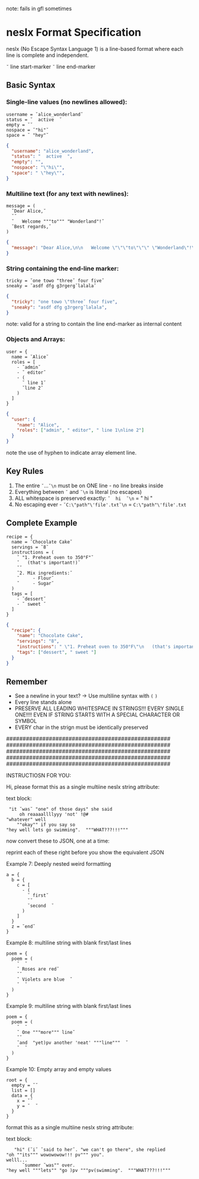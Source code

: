 note: fails in gfl sometimes

# neslx Format Specification

neslx (No Escape Syntax Language 1) is a line-based format where each line is complete and independent.

`˘` line start-marker
`˘` line end-marker

## Basic Syntax

### Single-line values (no newlines allowed):
```
username = ˘alice_wonderland˘
status = ˘  active  ˘
empty = ˘˘
nospace = ˘"hi"˘
space = ˘ "hey"˘
```
```json
{
  "username": "alice_wonderland",
  "status": "  active  ",
  "empty": "",
  "nospace": "\"hi\"",
  "space": " \"hey\"",
}
```

### Multiline text (for any text with newlines):
```
message = (
  ˘Dear Alice,˘
  ˘˘
  ˘   Welcome """to""" "Wonderland"!˘
  ˘Best regards,˘
)
```
```json
{
  "message": "Dear Alice,\n\n   Welcome \"\"\"to\"\"\" \"Wonderland\"!\nBest regards,"
}
```

### String containing the end-line marker:
```
tricky = ˘one towo "three˘ four five˘
sneaky = ˘asdf dfg g3rgerg˘lalala˘
```
```json
{
  "tricky": "one towo \"three˘ four five",
  "sneaky": "asdf dfg g3rgerg˘lalala",
}
```

note: valid for a string to contain the line end-marker as internal content

### Objects and Arrays:
```
user = {
  name = ˘Alice˘
  roles = [
    - ˘admin˘
    - ˘ editor˘
    - (
      ˘ line 1˘
      ˘line 2˘
    )
  ]
}
```
```json
{
  "user": {
    "name": "Alice",
    "roles": ["admin", " editor", " line 1\nline 2"]
  }
}
```
note the use of hyphen to indicate array element line. 

## Key Rules

1. The entire `˘`...`˘\n` must be on ONE line - no line breaks inside
2. Everything between `˘` and `˘\n` is literal (no escapes)
3. ALL whitespace is preserved exactly: `˘  hi  ˘\n` = "  hi  "
5. No escaping ever - `˘C:\"path"\'file'.txt˘\n` = `C:\"path"\'file'.txt`

## Complete Example

```
recipe = {
  name = ˘Chocolate Cake˘
  servings = ˘8˘
  instructions = (
    ˘ "1. Preheat oven to 350°F"˘
    ˘   (that's important!)˘
    ˘˘
    ˘2. Mix ingredients:˘
    ˘     - Flour˘
    ˘     - Sugar˘
  )
  tags = [
    - ˘dessert˘
    - ˘ sweet ˘
  ]
}
```
```json
{
  "recipe": {
    "name": "Chocolate Cake",
    "servings": "8",
    "instructions": " \"1. Preheat oven to 350°F\"\n   (that's important!)\n\n2. Mix ingredients:\n     - Flour\n     - Sugar",
    "tags": ["dessert", " sweet "]
  }
}
```

## Remember
- See a newline in your text? → Use multiline syntax with `(` `)`
- Every line stands alone
- PRESERVE ALL LEADING WHITESPACE IN STRINGS!!! EVERY SINGLE ONE!!!! EVEN IF STRING STARTS WITH A SPECIAL CHARACTER OR SYMBOL
- EVERY char in the strign must be identically preserved




##################################################
##################################################
##################################################
##################################################
##################################################


INSTRUCTIOSN FOR YOU:

Hi, please format this as a single multiine neslx string attribute:

text block:
```
 "it ˘was˘ "one" of those days" she said 
     oh reaaaallllyyy 'not' !@#
"whatever" well
    ""okay"" if you say so
"hey well lets go swimming".  """WHAT???!!!"""
```

now convert these to JSON, one at a time:

reprint each of these right before you show the equivalent JSON

Example 7: Deeply nested weird formatting
```
a = {
  b = {
    c = [
      - (
        ˘ first˘
        ˘˘
        ˘second  ˘
      )
    ]
  }
  z = ˘end˘
}
```

Example 8: multiline string with blank first/last lines
```
poem = {
  poem = (
    ˘  ˘
    ˘ Roses are red˘
    ˘˘
    ˘ Violets are blue  ˘
    ˘  ˘
  )
}
```

Example 9: multiline string with blank first/last lines
```
poem = {
  poem = (
    ˘  ˘
    ˘ One """more""" line˘
    ˘˘
    ˘and  "yet)pv another 'neat' """line"""  ˘
    ˘  ˘
  )
}
```

Example 10: Empty array and empty values
```
root = {
  empty = ˘˘
  list = []
  data = {
    x = ˘˘
    y = ˘  ˘
  }
}
```

 format this as a single multiine neslx string attribute:

text block:
```
   "hi" (˘i˘ ˘said to her˘. "we can't go there", she replied 
"oh ""its""" wowowowow!!! pv""" you". 
welll...
      ˘summer ˘was"" over.
"hey well """lets"" "go )pv """pv(swimming".  """WHAT???!!!"""
```
